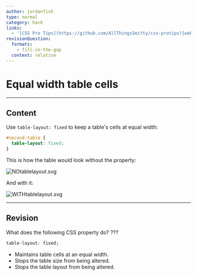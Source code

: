 ```yaml
---
author: jordanfish
type: normal
category: hack
links:
  - '[CSS Pro Tips](https://github.com/AllThingsSmitty/css-protips){website}'
revisionQuestion:
  formats:
    - fill-in-the-gap
  context: relative
---
```


# Equal width table cells


---

## Content

Use `table-layout: fixed` to keep a table's cells at equal width:

```css
#second-table {
  table-layout: fixed;
}
```

This is how the table would look without the property:

![NOtablelayout.svg](https://img.enkipro.com/f59b772c26e3a1435b15c9bbb88f2c19.png)

And with it:

![WITHtablelayout.svg](https://img.enkipro.com/5edbddd3060680b17da3cd3a20f2d25f.png)


---

## Revision

What does the following CSS property do? ???

```css
table-layout: fixed;
```

- Maintains table cells at an equal width.
- Stops the table size from being altered.
- Stops the table layout from being altered.
